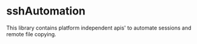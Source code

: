 # sshAutomation
This library contains platform independent apis' to automate sessions and remote file copying.
